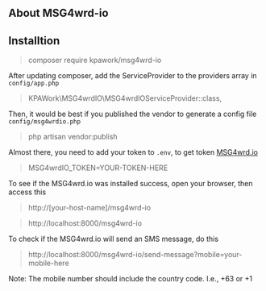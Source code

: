 ## About MSG4wrd-io


## Installtion

> composer require kpawork/msg4wrd-io

After updating composer, add the ServiceProvider to the providers array in `config/app.php`

> KPAWork\MSG4wrdIO\MSG4wrdIOServiceProvider::class,

Then, it would be best if you published the vendor to generate a config file `config/msg4wrdio.php`

> php artisan vendor:publish

Almost there, you need to add your token to `.env`, to get token [MSG4wrd.io](https://msg4wrd.io/)

> MSG4wrdIO_TOKEN=YOUR-TOKEN-HERE

To see if the MSG4wrd.io was installed success, open your browser, then access this

> http://[your-host-name]/msg4wrd-io
	
> http://localhost:8000/msg4wrd-io

To check if the MSG4wrd.io will send an SMS message, do this

> http://localhost:8000/msg4wrd-io/send-message?mobile=your-mobile-here 

Note: The mobile number should include the country code. I.e., +63 or +1
